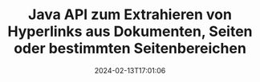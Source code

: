 ---
############################# Static ############################
layout: "auto-gen-parser"
date: 2024-02-13T17:01:06
draft: false
otherformats: ppt pptx rtf tex vdx vsdm vsdx vssm vssx vstm vstx vsx vtx xlam xls xlsb
ext: pps

############################# Head ############################
head_title: "Extrahieren Sie Hyperlinks aus Dokumenten in Java"
head_description: "Mit der GroupDocs.Parser for Java-API können Entwickler Hyperlinks aus Dokumenten, Dokumentseiten oder bestimmten Seitenbereichen von Excel, PowerPoint, PDF, Outlook und mehr extrahieren."

############################# Header ############################
title: "Java API zum Extrahieren von Hyperlinks aus Dokumenten, Seiten oder bestimmten Seitenbereichen"
description: "Die API GroupDocs.Parser for Java erleichtert Entwicklern die Arbeit, indem sie ihnen das Extrahieren von Hyperlinks aus Dokumenten, der Dokumentseite oder einem bestimmten Seitenbereich von PDF, DOCX, PPTX, EML, MSG, XLS, {322 ermöglicht }, CSV, RTF, EPUB und viele mehr."
bg_image: "https://cms.admin.containerize.com/templates/aspose/App_Themes/V3/images/bg/header1.png"
bg_overlay: false
button:
    enable: true
    icon: "fas fa-arrow-down"
    label: "Download kostenlose Testversion"
    link: "https://downloads.groupdocs.com/parser/java"

############################# SubMenu ############################
submenu:
    enable: true

    left:
        img_alt: "GroupDocs.Parser for Java"
        image: "https://cms.admin.containerize.com/templates/groupdocs/images/product-logos/90x90-noborder/groupdocs-parser-java.png"
        product: "GroupDocs.Parser"
        platform: "Java"

    middle:
        button:

            # button loop
            - link: "https://apireference.groupdocs.com/parser/java"
              text: "API-Referenz"

            # button loop
            - link: "https://github.com/groupdocs-parser"
              text: "Codebeispiele"

            # button loop
            - link: "https://products.groupdocs.app/parser/family"
              text: "Live-Demos"

            # button loop
            - link: "https://purchase.groupdocs.com/pricing/parser/java"
              text: "Preisgestaltung"

    right:
        link_download: "https://downloads.groupdocs.com/parser"
        link_learn: "https://docs.groupdocs.com/parser/java"
        link_buy: "https://purchase.groupdocs.com"

############################# About ############################
about:
    enable: true
    title: "Wie kann ich Hyperlinks aus PPS-Dokumenten über die Java-API analysieren und extrahieren?"
    content: |
        Ein Hyperlink ist ein Textstück, ein Bild oder ein Symbol, das auf ein gesamtes Dokument oder auf einen bestimmten Teil innerhalb eines Dokuments verweist. Durch die Verwendung von Hyperlinks können Benutzer zu einer Webseite oder einem Dokument navigieren. Oft ist es erforderlich, Hyperlinks aus einem Dokument zu extrahieren und diese für den Zugriff auf ein externes Dokument oder eine Webseite zu verwenden. GroupDocs.Parser for Java ist eine faszinierende API zur Extraktion von Dokumententexten, die vollständige Funktionalität für die Implementierung von Text- und Metadatenextraktionslösungen bietet. Es unterstützt die Extraktion von Text und Hyperlinks aus den Formaten PDF, E-Mails, E-Books und Microsoft Office: Word (DOC, DOCX), PowerPoint (PPT, PPTX), Excel ( XLS, XLSX), LibreOffice-Formate und viele mehr. Es unterstützt mehrere erweiterte Funktionen zum Parsen von Dokumenten, zum Extrahieren von einfachem und strukturiertem Text, zur Textsuche nach Schlüsselwörtern, zum Extrahieren von Metadaten oder Bildern, Containern sowie Anhängen und vielem mehr.
        
        

############################# Steps ############################
steps:
    enable: true
    title_left: "Extrahieren Sie Hyperlinks von PPS in Java"
    content_left: |
        [GroupDocs.Parser for Java](/de/parser/java/) erleichtert Java-Entwicklern das Extrahieren von Hyperlinks aus einer PPS-Datei durch die Implementierung einiger einfacher Schritte.
        
        * Instanziieren Sie das [Parser](https://reference.groupdocs.com/java/parser/com.groupdocs.parser/Parser)-Objekt für das ursprüngliche Dokument.
        * Überprüfen Sie, ob das Dokument die Hyperlink-Extraktion unterstützt.
        * Rufen Sie die Methode [getHyperlinks](https://reference.groupdocs.com/parser/java/com.groupdocs.parser/parser/#getHyperlinks--) auf und rufen Sie die Sammlung von [PageHyperlinkArea](https://reference.groupdocs.com/parser/java/com.groupdocs.parser.data/PageHyperlinkArea) Objekte ab;
        * Durchlaufen Sie die Sammlung und erhalten Sie einen Hyperlinktext und eine URL.

    title_right: "Erfahren Sie mehr über die Extraktion von Hyperlinks"
    content_right: |
        * <a href="https://docs.groupdocs.com/parser/java/extract-hyperlinks-from-document/">So extrahieren Sie Hyperlinks aus einem Dokument</a>
        * <a href="https://docs.groupdocs.com/parser/java/extract-hyperlinks-from-document-page/">So extrahieren Sie Hyperlinks von einer Dokumentseite</a>
        * <a href="https://docs.groupdocs.com/parser/java/extract-hyperlinks-from-document-page-area/">So extrahieren Sie Hyperlinks aus dem Seitenbereich des Dokuments</a>
    
    code: |
     {{% parser/additional-styles %}}
     {{< parser/code-parser title="So extrahieren Sie Hyperlinks aus der Datei PPS mithilfe des Beispielcodes Java">}}

        ```java    
        // Extrahieren Sie Hyperlinks aus der Datei PPS mit der API GroupDocs.Parser
        // Erstellen Sie eine Instanz der Parser-Klasse
        try (Parser parser = new Parser(Constants.HyperlinksPdf)) {
            // Überprüfen Sie, ob das Dokument die Hyperlink-Extraktion unterstützt
            if (!parser.getFeatures().isHyperlinks()) {
                System.out.println("Das Dokument unterstützt die Hyperlink-Extraktion nicht.");
                return;
            }
            // Extrahieren Sie Hyperlinks aus dem Dokument
            Iterable<PageHyperlinkArea> hyperlinks = parser.getHyperlinks();
            // Iterieren Sie über Hyperlinks
            for (PageHyperlinkArea h : hyperlinks) {
                // Drucken Sie den Hyperlinktext aus
                System.out.println(h.getText());
                // Drucken Sie die Hyperlink-URL aus
                System.out.println(h.getUrl());
                System.out.println();
            }
        }
        ```
     {{< /parser/code-parser >}}

############################# More ############################
more:
    enable: true
    title_left: "System Anforderungen"
    content_left: |
        GroupDocs.Parser for Java APIs werden auf allen wichtigen Plattformen und Betriebssystemen unterstützt. Bevor Sie den folgenden Code ausführen, stellen Sie bitte sicher, dass die folgenden Voraussetzungen auf Ihrem System installiert sind.
        
        * Betriebssysteme: Microsoft Windows, Linux, MacOS
        * Entwicklungsumgebungen: NetBeans, Intellij IDEA, Eclipse, etc.
        * Rahmenwerke
        * Laden Sie die neueste Version von GroupDocs.Parser for Java von [Maven](https://repository.groupdocs.com/webapp/#/artifacts/browse/tree/General/repo/com/groupdocs/groupdocs-parser) herunter.

    title_right: "Warum GroupDocs.Parser for Java verwenden?"
    content_right: |
        * Unterstützung für die Extraktion von Klartext aus allen unterstützten Dokumenten    
        * Parsen von Dokumenten über benutzerdefinierte Vorlagen    
        * Vollständige Unterstützung der strukturierten Textextraktion    
        * Textsuche über Schlüsselwörter sowie reguläre Ausdrücke    
        * Extrahieren Sie formatierten Text, Metadaten, Bilder, Container und Anhänge    
        * Extrahieren Sie das Inhaltsverzeichnis für einige unterstützte Dokumentformate    
        * Analysieren Sie Formulardaten aus PDF-Dokumenten    
        * Extrahieren Sie Hyperlinks aus dem Dokument   
        
############################# About Formats ############################
about_formats:
    enable: true

############################# More Formats ############################
more_formats:
    enable: true
    title: "Extrahieren Sie Hyperlinks aus anderen Dokumentformaten"
    content: |
        Java API zum Parsen und Extrahieren von Hyperlinks für Dateiformate und Bilder. Extrahieren Sie Daten für einige der gängigen Dateiformate, wie unten aufgeführt.

############################# Back to top ###############################
back_to_top:
    enable: true
---